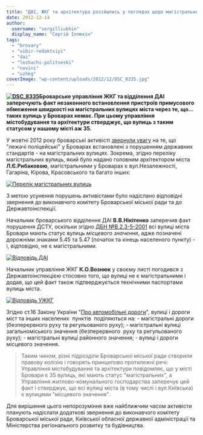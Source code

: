 ```yaml
---
title: "ДАІ, ЖКГ та архітектура розійшлись у поглядах щодо магістральних вулиць у Броварах"
date: 2012-12-14
author: 
  username: "sergilliukhin"
  display_name: "Сергій Іллюхін"
tags: 
  - "brovary"
  - "vibir-redaktsiyi"
  - "dai"
  - "lezhachi-politseski"
  - "novini"
  - "uzhkg"
coverImage: "wp-content/uploads/2012/12/DSC_8335.jpg"
---
```


**[![](https://mpz.brovary.org/wp-content/uploads/2012/12/DSC_8335.jpg "DSC_8335")](https://mpz.brovary.org/wp-content/uploads/2012/12/DSC_8335.jpg)Броварське управління ЖКГ та відділення ДАІ заперечують факт незаконного встановлення пристроїв примусового обмеження швидкості на магістральних вулицях міста через те, що... таких вулиць у Броварах немає. При цьому управління містобудування та архітектури стверджує, що вулиць з таким статусом у нашому місті аж 35.**

У жовтні 2012 року броварські активісті [звернули увагу](https://mpz.brovary.org/mayzhe-vsi-lezhachi-politseyski-u-brovarah-vstanovleni-z-porushennyam-standartiv/ "Майже всі «лежачі поліцейські» у Броварах встановлені з порушенням ДСТУ") на те, що "лежачі поліцейські" у Броварах встановлені з порушенням державних стандартів - на магістральних вулицях. Зокрема, згідно переліку магістральних вулиць, який було надано головним архітектором міста **Л.Є.Рибаковою**, магістральними у Броварах є вул.Незалежності, Гагаріна, Кірова, Красовського та багато інших:

[![](https://mpz.brovary.org/wp-content/uploads/2012/10/Perelik-magistralnih-vulits.jpg "Перелік магістральних вулиць")](https://mpz.brovary.org/wp-content/uploads/2012/10/Perelik-magistralnih-vulits.jpg)

З метою усунення порушень активістами було надіслано відповідні звернення до виконавчого комітету Броварської міської ради та до Державтоінспекції.

Начальник броварського відділення ДАІ **В.В.Нікітенко** заперечив факт порушення ДСТУ, оскільки згідно [ДБН №В.2.3-5-2001](https://mpz.brovary.org/wp-content/uploads/2012/12/DBN-V.2.3-5-2001.pdf "ДБН В.2.3-5-2001") всі вулиці міста Бровари мають статус вулиць _місцевого значення_, адже позначені дорожніми знаками 5.45 та 5.47 (початок та кінець населеного пункту) - і, відповідно, не є магістральними.

[![](https://mpz.brovary.org/wp-content/uploads/2012/12/obm0002.jpg "Відповідь ДАІ")](https://mpz.brovary.org/wp-content/uploads/2012/12/obm0002.jpg)

Начальник управління ЖКГ **К.О.Вознюк** у своєму листі погодився з Державтоінспекцією стосовно того, що вулиці не є магістральними і додав, що цей факт також підтверджується технічними паспортами вулиць міста.

[![](https://mpz.brovary.org/wp-content/uploads/2012/12/obm0001.jpg "Відповідь УЖКГ")](https://mpz.brovary.org/wp-content/uploads/2012/12/obm0001.jpg)

Згідно ст.16 Закону України "[Про автомобільні дороги](http://zakon2.rada.gov.ua/laws/show/2862-15)", вулиці і дороги міст та інших населених  пунктів  поділяються на: - магістральні дороги (безперервного руху та регульованого руху); - магістральні вулиці загальноміського значення (безперервного  руху та регульованого руху); - магістральні вулиці районного значення; - вулиці і дороги місцевого значення.

> Таким чином, різні підрозділи Броварської міської ради створили правову колізію і говорять принципово протилежні речі: Управління містобудування та архітектури повідомляє, що у місті Бровари є 35 вулиць, які мають статус "магістральних", а Управління житлово-комунального господарства заперечує цей факт і стверджує, що всі вулиці міста (в тому числі і вул.Київська) є вулицями "місцевого значення".

Для вирішення цього непорозуміння вже найближчим часом активісти планують надіслати додаткові звернення до виконавчого комітету Броварської міської ради, Київської обласної державної адміністрації та Міністерства регіонального розвитку та будівництва.
